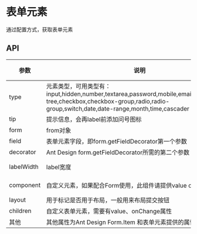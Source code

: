 # 表单元素

通过配置方式，获取表单元素

## API

参数|说明|类型|默认值
---|---|---|---
type | 元素类型，可用类型有：input,hidden,number,textarea,password,mobile,email,select,select-tree,checkbox,checkbox-group,radio,radio-group,switch,date,date-range,month,time,cascader | string | 'input'
tip | 提示信息，会再label前添加问号图标 | string | -
form | from对象 | object | -
field | 表单元素字段，即form.getFieldDecorator第一个参数 | string | -  
decorator | Ant Design form.getFieldDecorator所需的第二个参数 | object | -
labelWidth | label宽度 | number 或 string | -
component | 自定义元素，如果配合Form使用，此组件请提供value onChange属性 | ReactNode 或 function | -
layout | 用于标记是否用于布局，一般用来布局提交按钮 | boolean | false
children | 自定义表单元素，需要有value、onChange属性 | ReactNode | -  
其他 | 其他属性为Ant Design Form.Item 和表单元素提供的属性 | - | - 
